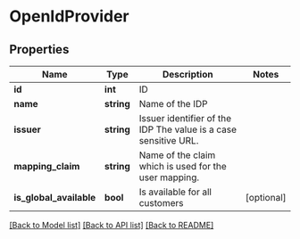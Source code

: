 # OpenIdProvider

## Properties
Name | Type | Description | Notes
------------ | ------------- | ------------- | -------------
**id** | **int** | ID | 
**name** | **string** | Name of the IDP | 
**issuer** | **string** | Issuer identifier of the IDP The value is a case sensitive URL. | 
**mapping_claim** | **string** | Name of the claim which is used for the user mapping. | 
**is_global_available** | **bool** | Is available for all customers | [optional] 

[[Back to Model list]](../README.md#documentation-for-models) [[Back to API list]](../README.md#documentation-for-api-endpoints) [[Back to README]](../README.md)


